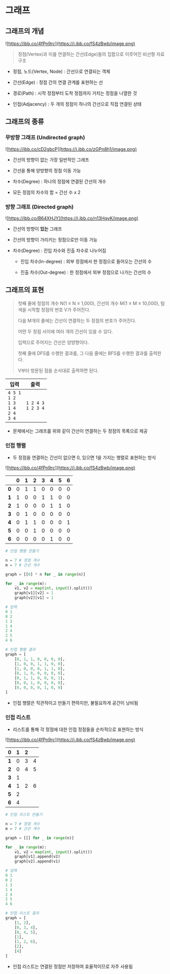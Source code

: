 # 그래프

## 그래프의 개념

![https://ibb.co/4fPn9rc](https://i.ibb.co/fS4zBwb/image.png)

> 정점(Vertex)과 이를 연결하는 간선(Edge)들의 집합으로 이루어진 비선형 자료구조

- 정점, 노드(Vertex, Node) : 간선으로 연결되는 객체

- 간선(Edge) : 정점 간의 연결 관계를 표현하는 선

- 경로(Path) : 시작 정점부터 도착 정점까지 거치는 정점을 나열한 것

- 인접(Adjacency) : 두 개의 정점이 하나의 간선으로 직접 연결된 상태


## 그래프의 종류

### 무방향 그래프 (Undirected graph)

![https://ibb.co/cD2gbcP](https://i.ibb.co/zGPn8h1/image.png)

- 간선의 방향이 없는 가장 일반적인 그래프

- 간선을 통해 양방향의 정점 이동 가능

- 차수(Degree) : 하나의 정점에 연결된 간선의 개수

- 모든 정점의 차수의 합 = 간선 수 x 2

### 방향 그래프 (Directed graph)

![https://ibb.co/B64XHJY](https://i.ibb.co/n13HqyK/image.png)

- 간선의 방향이 **있는** 그래프

- 간선의 방향이 가리키는 정점으로만 이동 가능

- 차수(Degree) : 진입 차수와 진출 차수로 나누어짐

  - 진입 차수(In-degree) : 외부 정점에서 한 정점으로 들어오는 간선의 수

  - 진출 차수(Out-degree) : 한 정점에서 외부 정점으로 나가는 간선의 수

## 그래프의 표현

> 첫째 줄에 정점의 개수 N(1 ≤ N ≤ 1,000), 간선의 개수 M(1 ≤ M ≤ 10,000), 탐색을 시작할 정점의 번호 V가 주어진다.
>
> 다음 M개의 줄에는 간선이 연결하는 두 정점의 번호가 주어진다.
>
> 어떤 두 정점 사이에 여러 개의 간선이 있을 수 있다.
>
> 입력으로 주어지는 간선은 양뱡향이다.
>
> 첫째 줄에 DFS를 수행한 결과를, 그 다음 줄에는 BFS를 수행한 결과를 출력한다.  
>
> V부터 방문된 점을 순서대로 출력하면 된다.

| 입력                                                      | 출력                    |
| --------------------------------------------------------- | ----------------------- |
| `4 5 1`<br/>`1 2`<br/>`1 3`<br/>`1 4`<br/>`2 4`<br/>`3 4` | `1 2 4 3`<br/>`1 2 3 4` |

- 문제에서는 그래프를 위와 같이 간선이 연결하는 두 정점의 목록으로 제공

### 인접 행렬

- 두 정점을 연결하는 간선이 없으면 0, 있으면 1을 가지는 행렬로 표현하는 방식

![https://ibb.co/4fPn9rc](https://i.ibb.co/fS4zBwb/image.png)

|       | **0** | **1** | **2** | **3** | **4** | **5** | **6** |
| :---: | :---: | :---: | :---: | :---: | :---: | :---: | :---: |
| **0** |   0   |   1   |   1   |   0   |   0   |   0   |   0   |
| **1** |   1   |   0   |   0   |   1   |   1   |   0   |   0   |
| **2** |   1   |   0   |   0   |   0   |   1   |   1   |   0   |
| **3** |   0   |   1   |   0   |   0   |   0   |   0   |   0   |
| **4** |   0   |   1   |   1   |   0   |   0   |   0   |   1   |
| **5** |   0   |   0   |   1   |   0   |   0   |   0   |   0   |
| **6** |   0   |   0   |   0   |   0   |   1   |   0   |   0   |

```python
# 인접 행렬 만들기

n = 7 # 정점 개수
m = 7 # 간선 개수

graph = [[0] * n for _ in range(n)]

for _ in range(m):
    v1, v2 = map(int, input().split())
    graph[v1][v2] = 1
    graph[v2][v1] = 1

# 입력
0 1
0 2
1 3
1 4
2 4
2 5
4 6

# 인접 행렬 결과
graph = [
    [0, 1, 1, 0, 0, 0, 0],
    [1, 0, 0, 1, 1, 0, 0],
    [1, 0, 0, 0, 1, 1, 0],
    [0, 1, 0, 0, 0, 0, 0],
    [0, 1, 1, 0, 0, 0, 1],
    [0, 0, 1, 0, 0, 0, 0],
    [0, 0, 0, 0, 1, 0, 0]
]
```

- 인접 행렬은 직관적이고 만들기 편하지만, 불필요하게 공간이 낭비됨



### 인접 리스트

- 리스트를 통해 각 정점에 대한 인접 정점들을 순차적으로 표현하는 방식

![https://ibb.co/4fPn9rc](https://i.ibb.co/fS4zBwb/image.png)

| **0** |  1   |  2   |      |
| :---: | :--: | :--: | :--: |
| **1** |  0   |  3   |  4   |
| **2** |  0   |  4   |  5   |
| **3** |  1   |      |      |
| **4** |  1   |  2   |  6   |
| **5** |  2   |      |      |
| **6** |  4   |      |      |

```python
# 인접 리스트 만들기

n = 7 # 정점 개수
m = 7 # 간선 개수

graph = [[] for _ in range(n)]

for _ in range(m):
    v1, v2 = map(int, input().split())
    graph[v1].append(v2)
    graph[v2].append(v1)

# 입력
0 1
0 2
1 3
1 4
2 4
2 5
4 6

# 인접 리스트 결과
graph = [
    [1, 2],
    [0, 3, 4],
    [0, 4, 5],
    [1],
    [1, 2, 6],
    [2],
    [4]
]
```

- 인접 리스트는 연결된 정점만 저장하여 효율적이므로 자주 사용됨
